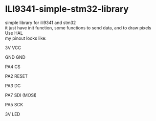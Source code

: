 # ILI9341-simple-stm32-library
simple library for ili9341 and stm32  
it just have init function, some functions to send data, and to draw pixels  
Use HAL  
my pinout looks like:  
  
3V	VCC
  
GND	GND
  
PA4	CS
  
PA2	RESET
  
PA3	DC
  
PA7	SDI (MOSI)
  
PA5	SCK	
  
3V LED
